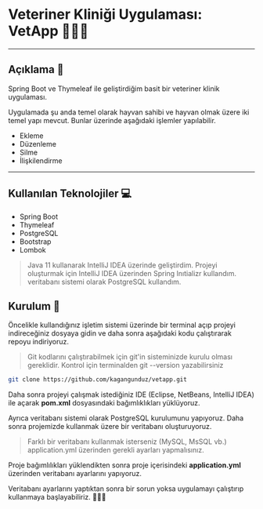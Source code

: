 

# Veteriner Kliniği Uygulaması: VetApp :paw_prints::cat::dog:
---
## Açıklama :page_facing_up:
Spring Boot ve Thymeleaf ile geliştirdiğim basit bir veteriner klinik uygulaması.

Uygulamada şu anda temel olarak hayvan sahibi ve hayvan olmak üzere iki temel yapı mevcut. Bunlar üzerinde aşağıdaki işlemler yapılabilir.

- Ekleme
- Düzenleme
- Silme
- İlişkilendirme
  
---
## Kullanılan Teknolojiler :computer:
- Spring Boot
- Thymeleaf
- PostgreSQL
- Bootstrap
- Lombok
  
 > Java 11 kullanarak IntelliJ IDEA üzerinde geliştirdim. Projeyi oluşturmak için IntelliJ IDEA üzerinden Spring Inıtializr kullandım. veritabanı sistemi olarak PostgreSQL kullandım.
  
## Kurulum :floppy_disk:

Öncelikle kullandığınız işletim sistemi üzerinde bir terminal açıp projeyi indireceğiniz dosyaya gidin ve daha sonra aşağıdaki kodu çalıştırarak repoyu indiriyoruz.

>Git kodlarını çalıştırabilmek için git'in sisteminizde kurulu olması gereklidir. Kontrol için terminalden git --version yazabilirsiniz

```bash
git clone https://github.com/kagangunduz/vetapp.git
```

Daha sonra projeyi çalışmak istediğiniz IDE (Eclipse, NetBeans, IntelliJ IDEA) ile açarak **pom.xml** dosyasındaki bağımlıklıkları yüklüyoruz.

Ayrıca veritabanı sistemi olarak PostgreSQL kurulumunu yapıyoruz. Daha sonra projemizde kullanmak üzere bir veritabanı oluşturuyoruz.

>Farklı bir veritabanı kullanmak isterseniz (MySQL, MsSQL vb.) application.yml üzerinden gerekli ayarları yapmalısınız.

Proje bağımlılıkları yüklendikten sonra proje içerisindeki **application.yml** üzerinden veritabanı ayarlarını yapıyoruz.

Veritabanı ayarlarını yaptıktan sonra bir sorun yoksa uygulamayı çalıştırıp kullanmaya başlayabiliriz. :clap::clap::clap:


